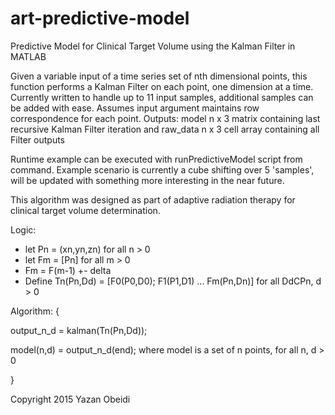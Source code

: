 # art-predictive-model
Predictive Model for Clinical Target Volume using the Kalman Filter in MATLAB

Given a variable input of a time series set of nth dimensional points, this
function performs a Kalman Filter on each point, one dimension at a time.
Currently written to handle up to 11 input samples, additional samples can be 
added with ease. Assumes input argument maintains row correspondence for each point.
Outputs: model n x 3 matrix containing last recursive Kalman Filter
iteration and raw_data n x 3 cell array containing all Filter outputs

Runtime example can be executed with runPredictiveModel script from command.
Example scenario is currently a cube shifting over 5 'samples', will be updated
with something more interesting in the near future.

This algorithm was designed as part of adaptive radiation therapy for clinical
target volume determination. 

Logic:
* let Pn = (xn,yn,zn) for all n > 0
* let Fm = [Pn] for all m > 0
* Fm = F(m-1) +- delta
* Define Tn(Pn,Dd) = [F0(P0,D0); F1(P1,D1) ... Fm(Pn,Dn)] for all DdCPn, d > 0
  
Algorithm: {

  output_n_d = kalman(Tn(Pn,Dd));

  model(n,d) = output_n_d(end); where model is a set of n points, for all n, d > 0

}

Copyright 2015 Yazan Obeidi
